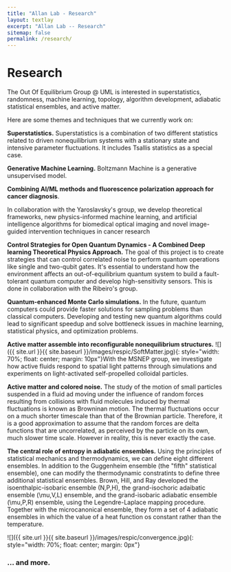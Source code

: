 ```yaml
---
title: "Allan Lab - Research"
layout: textlay
excerpt: "Allan Lab -- Research"
sitemap: false
permalink: /research/
---
```


# Research

The Out Of Equilibrium Group @ UML is interested in superstatistics, randomness, machine learning, topology, algorithm development, adiabatic statistical ensembles, and active matter.

Here are some themes and techniques that we currently work on:

**Superstatistics.** Superstatistics is a combination of two different statistics related to driven nonequilibrium systems with a stationary state and intensive parameter fluctuations. It includes Tsallis statistics as a special case.


**Generative Machine Learning.** Boltzmann Machine is a generative unsupervised model.

**Combining AI/ML methods and fluorescence polarization approach for cancer diagnosis**.
<!--![]({{ site.url }}{{ site.baseurl }}/images/respic/SmartTip.png){: style="width: 250px; float: left; margin: 0px  10px"}-->
In collaboration with the Yaroslavsky's group, we develop theoretical frameworks, new physics-informed machine learning, and artificial intelligence algorithms for biomedical optical imaging and novel image-guided intervention techniques in cancer research

**Control Strategies for Open Quantum Dynamics - A Combined Deep learning Theoretical Physics Approach.** The goal of this project is to create strategies that can control correlated noise to perform quantum operations like single and two-qubit gates. It's essential to understand how the environment affects an out-of-equilibrium quantum system to build a fault-tolerant quantum computer and develop high-sensitivity sensors. This is done in collaboration with the Ribeiro's group.

**Quantum-enhanced Monte Carlo simulations.**  <!--![]({{ site.url }}{{ site.baseurl }}/images/respic/STMHead.png){: style="width: 250px; float: right; margin: 0px 10px"}-->
In the future, quantum computers could provide faster solutions for sampling problems than classical computers. Developing and testing new quantum algorithms could lead to significant speedup and solve bottleneck issues in machine learning, statistical physics, and optimization problems.

**Active matter assemble into reconfigurable nonequilibrium structures.** ![]({{ site.url }}{{ site.baseurl }}/images/respic/SoftMatter.jpg){: style="width: 70%; float: center; margin: 10px"}With the MSNEP group, we investigate how active fluids respond to spatial light patterns through simulations and experiments on light-activated self-propelled colloidal particles.

**Active matter and colored noise.**
The study of the motion of small particles suspended in a fluid ad moving under the influence of random forces resulting from collisions with fluid molecules induced by thermal fluctuations is known as Browninan motion. The thermal fluctuations occur on a much shorter timescale than that of the Brownian particle. Therefore, it is a good approximation to assume that the random forces are delta functions that are uncorrelated, as perceived by the particle on its own, much slower time scale. However in reality, this is never exactly the case.

**The central role of entropy in adiabatic ensembles.**
Using the principles of statistical mechanics and thermodynamics, we can define eight different ensembles. In addition to the Guggenheim ensemble (the "fifth" statistical ensemble), one can modify the thermodynamic constratints to define three additional statistical ensembles. Brown, Hill, and Ray developed the isoenthalpic-isobaric ensemble (N,P,H), the grand-isochoric adaibatic ensemble (\mu,V,L) ensemble, and the grand-isobaric adiabatic ensemble (\mu,P,R) ensemble, using the Legendre-Laplace mapping procedure. Together with the microcanonical ensemble, they form a set of 4 adiabatic ensembles in which the value of a heat function os constant rather than the temperature.

![]({{ site.url }}{{ site.baseurl }}/images/respic/convergence.jpg){: style="width: 70%; float: center; margin: 0px"}

### ... and more.

